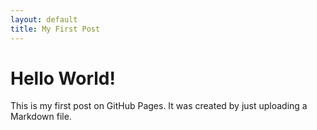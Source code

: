 ```yaml
---
layout: default
title: My First Post
---
```


# Hello World!

This is my first post on GitHub Pages. It was created by just uploading a Markdown file.
